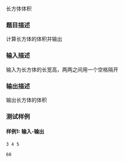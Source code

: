 长方体体积

### 题目描述

计算长方体的体积并输出

### 输入描述

输入为长方体的长宽高，两两之间用一个空格隔开

### 输出描述

输出长方体的体积

### 测试样例

#### 样例1: 输入-输出

```
3 4 5
```

```
60
```


